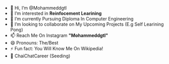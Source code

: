 - 👋 Hi, I’m @Mohammeddgtl
- 👀 I’m interested in **Reinfocement Learining**
- 🌱 I’m currently Pursuing Diploma In Computer Engineering
- 💞️ I’m looking to collaborate on My Upcoming Projects (E.g Self Learining Pong)
- 📫 Reach Me On Instagram **"Mohammeddgtl"**
- 😄 Pronouns: The/Best
- ⚡ Fun fact: You Will Know Me On Wikipedia!
- 🌱 ChaiChatCareer (Seeding)

<!---
Mohammeddgtl/Mohammeddgtl is a ✨ special ✨ repository because its `README.md` (this file) appears on your GitHub profile.
You can click the Preview link to take a look at your changes.
--->
